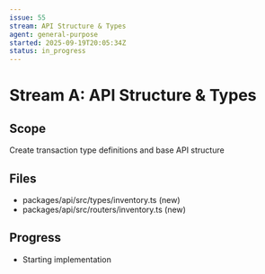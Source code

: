 ```yaml
---
issue: 55
stream: API Structure & Types
agent: general-purpose
started: 2025-09-19T20:05:34Z
status: in_progress
---
```


# Stream A: API Structure & Types

## Scope
Create transaction type definitions and base API structure

## Files
- packages/api/src/types/inventory.ts (new)
- packages/api/src/routers/inventory.ts (new)

## Progress
- Starting implementation